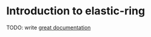 # Introduction to elastic-ring

TODO: write [great documentation](http://jacobian.org/writing/great-documentation/what-to-write/)
